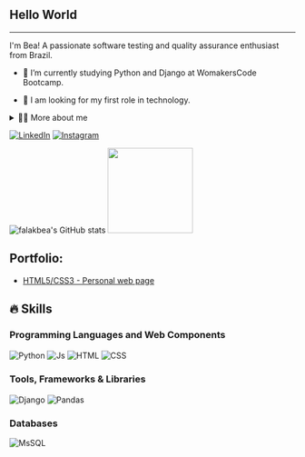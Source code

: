 ## Hello World
---
<!-- Presentation -->
<p>
I'm Bea! A passionate software testing and quality assurance enthusiast from Brazil.
  
  - 🌱 I’m currently studying Python and Django at WomakersCode Bootcamp. 

  - 🔭 I am looking for my first role in technology.
</p>

<!-- Dropdown -->
<details>
  <summary>👨‍💻 More about me</summary>

  - 💬 I am 25 years old, currently living in Brazil. I have fluency in English and have experience with HTML, CSS, Javascript, SQL, Python and Django. 

  - ⚡ I'm also a fascinated about turntablism - the art of manipulating sounds and creating new music. I'm DJ since 2022 and thats helped me develop important skills such as creativity, communication, and analytical capability. \o/
</details>

<!-- Links -->
[![LinkedIn](https://img.shields.io/badge/LinkedIn-0077B5?style=for-the-badge&logo=linkedin&logoColor=white)](https://www.linkedin.com/in/beatrizqa/)
[![Instagram](https://img.shields.io/badge/Instagram-E4405F?style=for-the-badge&logo=instagram&logoColor=white)](https://www.instagram.com/falakbea/)

<!-- GithubStats -->
![falakbea's GitHub stats](https://github-readme-stats.vercel.app/api?username=falakbea&show_icons=true&theme=gotham)
<img height="150em" src="https://github-readme-stats.vercel.app/api/top-langs/?username=falakbea&layout=compact&langs_count=7&theme=gotham"/>

<!-- Portfolio -->
## Portfolio:
- [HTML5/CSS3 - Personal web page](https://falakbea.github.io/html-css-womakerscode/)

<!-- GIF 
<p align="left">
  <img align="center" src="https://gifdb.com/images/high/coding-animated-laptop-flow-stream-ja04010rm5o68zfk.gif" alt="Laptop coding">
</p>-->

## 🔥 Skills
<!-- Skills: Programming Languages -->
  <div style="flex-basis: 48%;">
    <h3>Programming Languages and Web Components</h3>
    <img align="center" alt="Python" src="https://img.shields.io/badge/Python-14354C?style=for-the-badge&logo=python&logoColor=white">
    <img align="center" alt="Js" src="https://img.shields.io/badge/JavaScript-323330?style=for-the-badge&logo=javascript&logoColor=F7DF1E">
    <img align="center" alt="HTML" src="https://img.shields.io/badge/HTML5-E34F26?style=for-the-badge&logo=html5&logoColor=white">
    <img align="center" alt="CSS" src="https://img.shields.io/badge/CSS3-1572B6?style=for-the-badge&logo=css3&logoColor=white">
  </div>
  
  <!-- Skills: Tools, Frameworks & Libraries -->
  <div style="flex-basis: 48%;">
    <h3>Tools, Frameworks & Libraries</h3>
    <img align="center" alt="Django" src="https://img.shields.io/badge/Django-092E20?style=for-the-badge&logo=django&logoColor=white">
    <img align="center" alt="Pandas" src="https://img.shields.io/badge/pandas-%23150458.svg?style=for-the-badge&logo=pandas&logoColor=white"/>
  </div>
  
  <!-- Skills: Databases -->
  <div style="flex-basis: 48%;">
    <h3>Databases</h3>
    <img align="center" alt="MsSQL" src="https://img.shields.io/badge/Microsoft%20SQL%20Server-CC2927?style=for-the-badge&logo=microsoft%20sql%20server&logoColor=white"/>
  </div>

